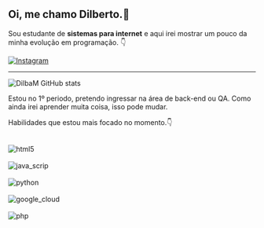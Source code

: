 ### <h2>Oi, me chamo Dilberto.👋</h2> 
Sou estudante de <strong>sistemas para internet</strong> e aqui irei mostrar um pouco da minha evolução em programação. 👇

[![Instagram](https://img.shields.io/badge/Instagram-E4405F?style=for-the-badge&logo=instagram&logoColor=white)](https://instagram.com/dilbertomeira)
<hr>

![DilbaM GitHub stats](https://github-readme-stats.vercel.app/api?username=DilbaM&show_icons=true&theme=transparent)



Estou no 1º periodo, pretendo ingressar na área de back-end ou QA. 
Como ainda irei aprender muita coisa, isso pode mudar.

Habilidades que estou mais focado no momento.👇

<div style="display:inline_block"><br/>
<img align="center" alt="html5" src="https://img.shields.io/badge/HTML5-E34F26?style=for-the-badge&logo=html5&logoColor=white" />
<div style="display:inline_block"><br/>
<img align="center" alt="java_scrip" src="https://img.shields.io/badge/JavaScript-323330?style=for-the-badge&logo=javascript&logoColor=F7DF1E" />

<div style="display:inline_block"><br/>
<img align="center" alt="python" src="https://img.shields.io/badge/Python-14354C?style=for-the-badge&logo=python&logoColor=white" />
<div style="display:inline_block"><br/>
<img align="center" alt="google_cloud" src="https://img.shields.io/badge/Google_Cloud-4285F4?style=for-the-badge&logo=google-cloud&logoColor=white" />

<div style="display:inline_block"><br/>
<img align="center" alt="php" src="https://img.shields.io/badge/PHP-777BB4?style=for-the-badge&logo=php&logoColor=white" /><br/>



</div>


